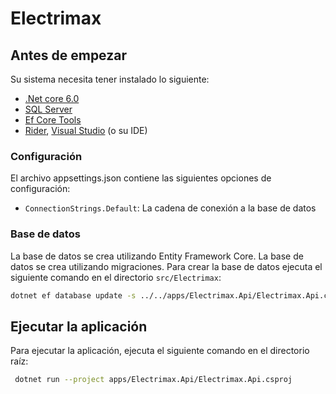 ﻿# Electrimax

## Antes de empezar

Su sistema necesita tener instalado lo siguiente:

- [.Net core 6.0](https://dotnet.microsoft.com/download/dotnet/6.0)
- [SQL Server](https://www.microsoft.com/en-us/sql-server/sql-server-downloads)
- [Ef Core Tools](https://docs.microsoft.com/en-us/ef/core/cli/dotnet)
- [Rider](https://www.jetbrains.com/rider/), [Visual Studio](https://visualstudio.microsoft.com/) (o su
  IDE)

### Configuración

El archivo appsettings.json contiene las siguientes opciones de configuración:

- `ConnectionStrings.Default`: La cadena de conexión a la base de datos

### Base de datos

La base de datos se crea utilizando Entity Framework Core. La base de datos se crea utilizando migraciones. Para crear la base de datos
ejecuta el siguiente comando en el directorio `src/Electrimax`:

```bash
dotnet ef database update -s ../../apps/Electrimax.Api/Electrimax.Api.csproj
```

## Ejecutar la aplicación

Para ejecutar la aplicación, ejecuta el siguiente comando en el directorio raíz:

```bash
 dotnet run --project apps/Electrimax.Api/Electrimax.Api.csproj
```
